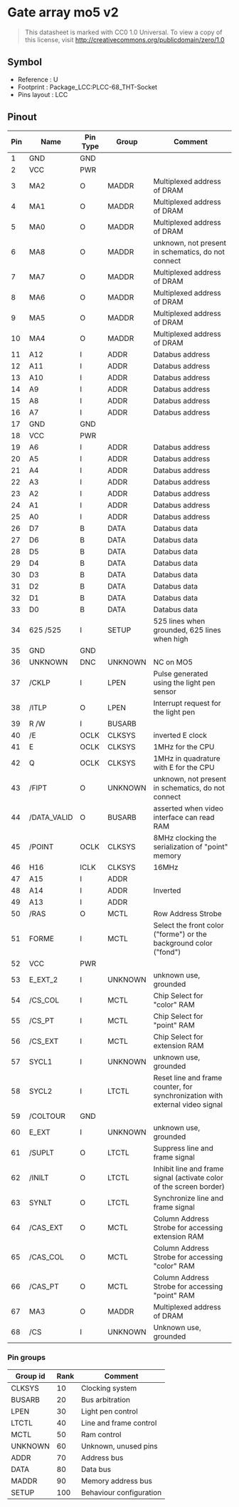 # Gate array mo5 v2

> This datasheet is marked with CC0 1.0
> Universal. To view a copy of this license, visit
> http://creativecommons.org/publicdomain/zero/1.0

## Symbol

* Reference : U
* Footprint : Package_LCC:PLCC-68_THT-Socket
* Pins layout : LCC

## Pinout

|Pin|Name|Pin Type|Group|Comment|
|---|---|---|---|---|
|1|GND|GND|||
|2|VCC|PWR|||
|3|MA2|O|MADDR|Multiplexed address of DRAM|
|4|MA1|O|MADDR|Multiplexed address of DRAM|
|5|MA0|O|MADDR|Multiplexed address of DRAM|
|6|MA8|O|MADDR|unknown, not present in schematics, do not connect|
|7|MA7|O|MADDR|Multiplexed address of DRAM|
|8|MA6|O|MADDR|Multiplexed address of DRAM|
|9|MA5|O|MADDR|Multiplexed address of DRAM|
|10|MA4|O|MADDR|Multiplexed address of DRAM|
|11|A12|I|ADDR|Databus address|
|12|A11|I|ADDR|Databus address|
|13|A10|I|ADDR|Databus address|
|14|A9|I|ADDR|Databus address|
|15|A8|I|ADDR|Databus address|
|16|A7|I|ADDR|Databus address|
|17|GND|GND|||
|18|VCC|PWR|||
|19|A6|I|ADDR|Databus address|
|20|A5|I|ADDR|Databus address|
|21|A4|I|ADDR|Databus address|
|22|A3|I|ADDR|Databus address|
|23|A2|I|ADDR|Databus address|
|24|A1|I|ADDR|Databus address|
|25|A0|I|ADDR|Databus address|
|26|D7|B|DATA|Databus data|
|27|D6|B|DATA|Databus data|
|28|D5|B|DATA|Databus data|
|29|D4|B|DATA|Databus data|
|30|D3|B|DATA|Databus data|
|31|D2|B|DATA|Databus data|
|32|D1|B|DATA|Databus data|
|33|D0|B|DATA|Databus data|
|34|625 /525|I|SETUP|525 lines when grounded, 625 lines when high|
|35|GND|GND|||
|36|UNKNOWN|DNC|UNKNOWN|NC on MO5|
|37|/CKLP|I|LPEN|Pulse generated using the light pen sensor|
|38|/ITLP|O|LPEN|Interrupt request for the light pen|
|39|R /W|I|BUSARB||
|40|/E|OCLK|CLKSYS|inverted E clock|
|41|E|OCLK|CLKSYS|1MHz for the CPU|
|42|Q|OCLK|CLKSYS|1MHz in quadrature with E for the CPU|
|43|/FIPT|O|UNKNOWN|unknown, not present in schematics, do not connect|
|44|/DATA_VALID|O|BUSARB|asserted when video interface can read RAM|
|45|/POINT|OCLK|CLKSYS|8MHz clocking the serialization of "point" memory|
|46|H16|ICLK|CLKSYS|16MHz|
|47|A15|I|ADDR||
|48|A14|I|ADDR|Inverted |
|49|A13|I|ADDR||
|50|/RAS|O|MCTL|Row Address Strobe|
|51|FORME|I|MCTL|Select the front color ("forme") or the background color ("fond")|
|52|VCC|PWR|||
|53|E_EXT_2|I|UNKNOWN|unknown use, grounded|
|54|/CS_COL|I|MCTL|Chip Select for "color" RAM|
|55|/CS_PT|I|MCTL|Chip Select for "point" RAM|
|56|/CS_EXT|I|MCTL|Chip Select for extension RAM|
|57|SYCL1|I|UNKNOWN|unknown use, grounded|
|58|SYCL2|I|LTCTL|Reset line and frame counter, for synchronization with external video signal|
|59|/COLTOUR|GND|||
|60|E_EXT|I|UNKNOWN|unknown use, grounded|
|61|/SUPLT|O|LTCTL|Suppress line and frame signal|
|62|/INILT|O|LTCTL|Inhibit line and frame signal (activate color of the screen border)|
|63|SYNLT|O|LTCTL|Synchronize line and frame signal|
|64|/CAS_EXT|O|MCTL|Column Address Strobe for accessing extension RAM|
|65|/CAS_COL|O|MCTL|Column Address Strobe for accessing "color" RAM|
|66|/CAS_PT|O|MCTL|Column Address Strobe for accessing "point" RAM|
|67|MA3|O|MADDR|Multiplexed address of DRAM|
|68|/CS|I|UNKNOWN|Unknown use, grounded|

### Pin groups

|Group id|Rank|Comment|
|---|---|---|
|CLKSYS|10|Clocking system|
|BUSARB|20|Bus arbitration|
|LPEN|30|Light pen control|
|LTCTL|40|Line and frame control|
|MCTL|50|Ram control|
|UNKNOWN|60|Unknown, unused pins|
|ADDR|70|Address bus|
|DATA|80|Data bus|
|MADDR|90|Memory address bus|
|SETUP|100|Behaviour configuration|
